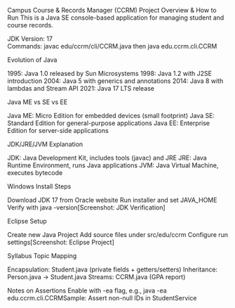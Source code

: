Campus Course & Records Manager (CCRM)
Project Overview & How to Run
This is a Java SE console-based application for managing student and course records.

JDK Version: 17  
Commands: javac edu/ccrm/cli/CCRM.java then java edu.ccrm.cli.CCRM

Evolution of Java

1995: Java 1.0 released by Sun Microsystems
1998: Java 1.2 with J2SE introduction
2004: Java 5 with generics and annotations
2014: Java 8 with lambdas and Stream API
2021: Java 17 LTS release

Java ME vs SE vs EE

Java ME: Micro Edition for embedded devices (small footprint)
Java SE: Standard Edition for general-purpose applications
Java EE: Enterprise Edition for server-side applications

JDK/JRE/JVM Explanation

JDK: Java Development Kit, includes tools (javac) and JRE
JRE: Java Runtime Environment, runs Java applications
JVM: Java Virtual Machine, executes bytecode

Windows Install Steps

Download JDK 17 from Oracle website
Run installer and set JAVA_HOME
Verify with java -version[Screenshot: JDK Verification]

Eclipse Setup

Create new Java Project
Add source files under src/edu/ccrm
Configure run settings[Screenshot: Eclipse Project]

Syllabus Topic Mapping

Encapsulation: Student.java (private fields + getters/setters)
Inheritance: Person.java → Student.java
Streams: CCRM.java (GPA report)

Notes on Assertions
Enable with -ea flag, e.g., java -ea edu.ccrm.cli.CCRMSample: Assert non-null IDs in StudentService